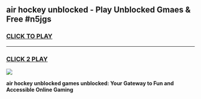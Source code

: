 
## air hockey unblocked - Play Unblocked Gmaes & Free #n5jgs
<h3>
<a href="https://news.freeplayer.one?title=air_hockey_unblocked&ref=24F">CLICK TO PLAY</a></h3>
<hr>

<h3>
<a href="https://news.freeplayer.one?title=air_hockey_unblocked&ref=24F">CLICK 2 PLAY</a>
  
</h3>

<a href="https://news.freeplayer.one?title=air_hockey_unblocked&ref=24F/"><img src="https://clearcache.store/games.png"></a>


**air hockey unblocked games unblocked: Your Gateway to Fun and Accessible Online Gaming**
